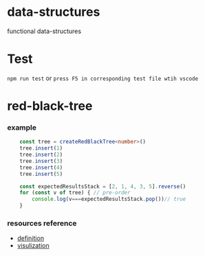 # data-structures
functional data-structures

# Test
`npm run test` or `press F5 in corresponding test file wtih vscode`

# red-black-tree
### example
```typescript
    const tree = createRedBlackTree<number>()
    tree.insert(1)
    tree.insert(2)
    tree.insert(3)
    tree.insert(4)
    tree.insert(5)

    const expectedResultsStack = [2, 1, 4, 3, 5].reverse()
    for (const v of tree) { // pre-order
        console.log(v===expectedResultsStack.pop())// true
    }
```

### resources reference
* [definition](https://www.cs.auckland.ac.nz/software/AlgAnim/red_black.html)
* [visulization](https://www.cs.usfca.edu/~galles/visualization/RedBlack.html)

